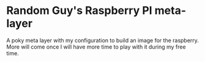 # Random Guy's Raspberry PI meta-layer
A poky meta layer with my configuration to build an image for the raspberry. 
More will come once I will have more time to play with it during my free time. 
